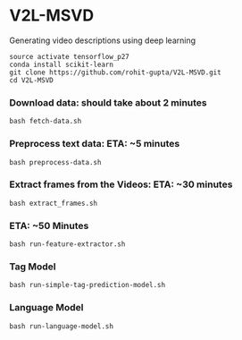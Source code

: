 # V2L-MSVD
Generating video descriptions using deep learning

```shell
source activate tensorflow_p27
conda install scikit-learn
git clone https://github.com/rohit-gupta/V2L-MSVD.git
cd V2L-MSVD
```

### Download data: should take about 2 minutes
```shell
bash fetch-data.sh
```

### Preprocess text data: ETA: ~5 minutes
```shell
bash preprocess-data.sh
```

### Extract frames from the Videos: ETA: ~30 minutes
```shell
bash extract_frames.sh
```

### ETA: ~50 Minutes 
```shell
bash run-feature-extractor.sh
```

### Tag Model
```shell
bash run-simple-tag-prediction-model.sh
```
### Language Model
```shell
bash run-language-model.sh
```
